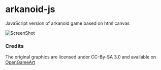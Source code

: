 arkanoid-js
===========

JavaScript version of arkanoid game based on html canvas

![ScreenShot](http://1.bp.blogspot.com/-1N5994piu1c/UkxyJ4XMjJI/AAAAAAAAAVQ/_TdGJLKofUg/s1600/arkanoid_game.png "Variant of game level colors")

### Credits

The original graphics are licensed under CC-By-SA 3.0 and available on [OpenGameArt](https://opengameart.org/content/monsterpong-assets)
